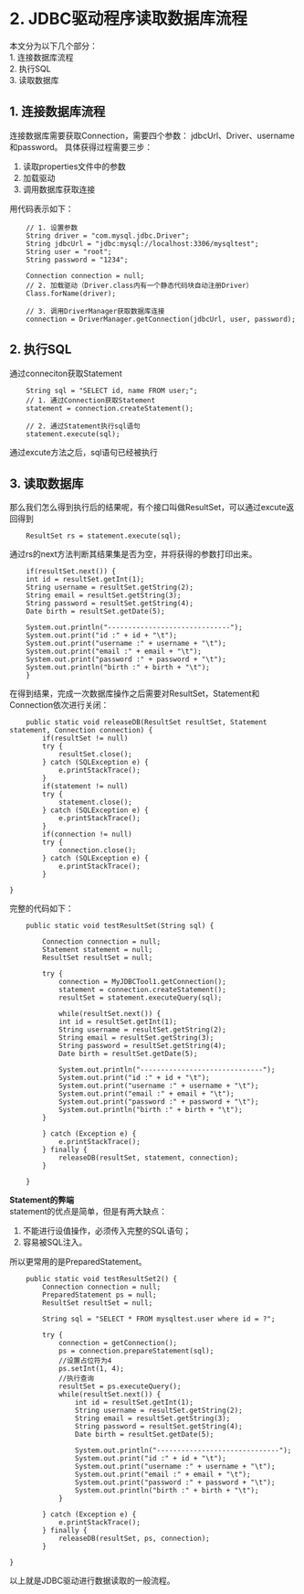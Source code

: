# 2. JDBC驱动程序读取数据库流程
 
本文分为以下几个部分：  
    1. 连接数据库流程  
    2. 执行SQL  
    3. 读取数据库  

## 1. 连接数据库流程  
连接数据库需要获取Connection，需要四个参数：
jdbcUrl、Driver、username和password。
具体获得过程需要三步：
1. 读取properties文件中的参数
2. 加载驱动
3. 调用数据库获取连接


用代码表示如下：

        // 1. 设置参数
		String driver = "com.mysql.jdbc.Driver";
		String jdbcUrl = "jdbc:mysql://localhost:3306/mysqltest";
		String user = "root";
		String password = "1234";
		
		Connection connection = null;		
		// 2. 加载驱动（Driver.class内有一个静态代码块自动注册Driver）
		Class.forName(driver);		
		
		// 3. 调用DriverManager获取数据库连接
		connection = DriverManager.getConnection(jdbcUrl, user, password);



## 2. 执行SQL 
通过conneciton获取Statement

        String sql = "SELECT id, name FROM user;";
        // 1. 通过Connection获取Statement
		statement = connection.createStatement();
		
		// 2. 通过Statement执行sql语句
		statement.execute(sql);

通过excute方法之后，sql语句已经被执行
## 3. 读取数据库  
那么我们怎么得到执行后的结果呢，有个接口叫做ResultSet，可以通过excute返回得到

        ResultSet rs = statement.execute(sql);
        
通过rs的next方法判断其结果集是否为空，并将获得的参数打印出来。

        if(resultSet.next()) {
        int id = resultSet.getInt(1);
        String username = resultSet.getString(2);
        String email = resultSet.getString(3);
        String password = resultSet.getString(4);
        Date birth = resultSet.getDate(5);
        
        System.out.println("------------------------------");
        System.out.print("id :" + id + "\t");
        System.out.print("username :" + username + "\t");
        System.out.print("email :" + email + "\t");
        System.out.print("password :" + password + "\t");
        System.out.println("birth :" + birth + "\t");
        }
        
在得到结果，完成一次数据库操作之后需要对ResultSet，Statement和Connection依次进行关闭：

        public static void releaseDB(ResultSet resultSet, Statement statement, Connection connection) {
            if(resultSet != null)
    		try {
    			resultSet.close();	
    		} catch (SQLException e) {
    			e.printStackTrace();
    		}
    		if(statement != null)
    		try {
    			statement.close();	
    		} catch (SQLException e) {
    			e.printStackTrace();
    		}
    		if(connection != null)
    		try {
    			connection.close();
    		} catch (SQLException e) {
    			e.printStackTrace();
    		}

	}
完整的代码如下：  

        public static void testResultSet(String sql) {
        
            Connection connection = null;
            Statement statement = null;
            ResultSet resultSet = null;
            
            try {
                connection = MyJDBCTool1.getConnection();
                statement = connection.createStatement();
                resultSet = statement.executeQuery(sql);
                
                while(resultSet.next()) {
                int id = resultSet.getInt(1);
                String username = resultSet.getString(2);
                String email = resultSet.getString(3);
                String password = resultSet.getString(4);
                Date birth = resultSet.getDate(5);
                
                System.out.println("------------------------------");
                System.out.print("id :" + id + "\t");
                System.out.print("username :" + username + "\t");
                System.out.print("email :" + email + "\t");
                System.out.print("password :" + password + "\t");
                System.out.println("birth :" + birth + "\t");
            }
            
            } catch (Exception e) {
                e.printStackTrace();
            } finally {
                releaseDB(resultSet, statement, connection);
            }
            
        }

**Statement的弊端**  
statement的优点是简单，但是有两大缺点：
1. 不能进行设值操作，必须传入完整的SQL语句；
2. 容易被SQL注入。

所以更常用的是PreparedStatement。

        public static void testResultSet2() {
    		Connection connection = null;
    		PreparedStatement ps = null;
    		ResultSet resultSet = null;
    		
    		String sql = "SELECT * FROM mysqltest.user where id = ?";
    		
    		try {
    			connection = getConnection();
    			ps = connection.prepareStatement(sql);
    			//设置占位符为4
    			ps.setInt(1, 4);
    			//执行查询
    			resultSet = ps.executeQuery();
    			while(resultSet.next()) {
    				int id = resultSet.getInt(1);
    				String username = resultSet.getString(2);
    				String email = resultSet.getString(3);
    				String password = resultSet.getString(4);
    				Date birth = resultSet.getDate(5);
    				
    				System.out.println("------------------------------");
    				System.out.print("id :" + id + "\t");
    				System.out.print("username :" + username + "\t");
    				System.out.print("email :" + email + "\t");
    				System.out.print("password :" + password + "\t");
    				System.out.println("birth :" + birth + "\t");
    			}
    			
    		} catch (Exception e) {
    			e.printStackTrace();
    		} finally {
    			releaseDB(resultSet, ps, connection);
    		}
    		
	}
	
以上就是JDBC驱动进行数据读取的一般流程。
